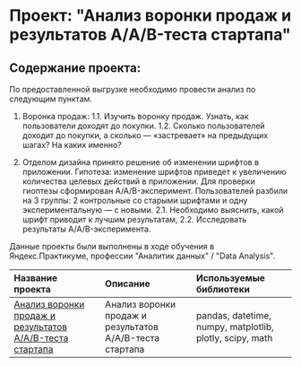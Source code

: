 # Проект: "Анализ воронки продаж и результатов А/A/B-теста стартапа"
## Содержание проекта:

По предоставленной выгрузке необходимо провести анализ по следующим пунктам.
1. Воронка продаж:
1.1. Изучить воронку продаж. Узнать, как пользователи доходят до покупки.
1.2. Сколько пользователей доходит до покупки, а сколько — «застревает» на предыдущих шагах? На каких именно?

2. Отделом дизайна принято решение об изменении шрифтов в приложении. Гипотеза: изменение шрифтов приведет к увеличению количества целевых действий в приложении. Для проверки гиоптезы сформирован A/A/B-эксперимент. Пользователей разбили на 3 группы: 2 контрольные со старыми шрифтами и одну экспериментальную — с новыми.
2.1. Необходимо выяснить, какой шрифт приводит к лучшим результатам,
2.2. Исследовать результаты A/A/B-эксперимента.
    
Данные проекты были выполнены в ходе обучения в Яндекс.Практикуме, профессии "Аналитик данных" / "Data Analysis".

| Название проекта | Описание | Используемые библиотеки | 
| :---------------------- | :---------------------- | :---------------------- |
| [Анализ воронки продаж и результатов А/A/B-теста стартапа](https://github.com/vindsa/data_analysis/tree/main/funnel_aab_test) | Анализ воронки продаж и результатов А/A/B-теста стартапа | pandas, datetime, numpy, matplotlib, plotly, scipy, math

